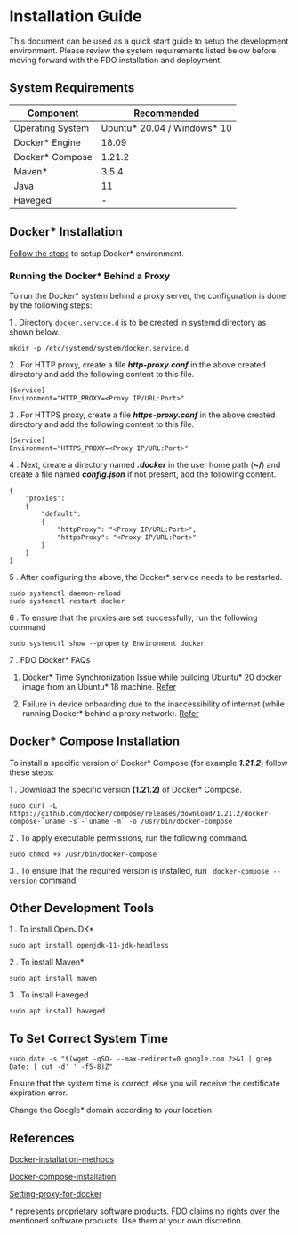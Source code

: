 
# Installation Guide
This document can be used as a quick start guide to setup the development environment. Please review the system requirements listed below before moving forward with the FDO installation and deployment.

## System Requirements

| Component | Recommended |
|------- |------|
| Operating System | Ubuntu\* 20.04 / Windows\* 10 |
| Docker* Engine | 18.09 |
| Docker* Compose | 1.21.2 |
| Maven* | 3.5.4 |
| Java | 11 |
| Haveged | - |

## Docker* Installation

[Follow the steps](https://docs.docker.com/engine/install/ubuntu/) to setup Docker* environment.

### Running the Docker* Behind a Proxy

To run the Docker* system behind a proxy server, the configuration is done by the following steps:

1 . Directory `docker.service.d` is to be created in systemd directory as shown below.
```
mkdir -p /etc/systemd/system/docker.service.d
```

2 . For HTTP proxy, create a file **_http-proxy.conf_** in the above created directory and add the following content to this file.
```
[Service]
Environment="HTTP_PROXY=<Proxy IP/URL:Port>"
```

3 . For HTTPS proxy, create a file **_https-proxy.conf_** in the above created directory and add the following content to this file.
```
[Service]
Environment="HTTPS_PROXY=<Proxy IP/URL:Port>"
```

4 . Next, create a directory named **_.docker_** in the user home path (**~/**) and create a file named **_config.json_** if not present, add the following content.
```
{
    "proxies":
    {
        "default":
        {
            "httpProxy": "<Proxy IP/URL:Port>",
            "httpsProxy": "<Proxy IP/URL:Port>"
        }
    }
}
```

5 . After configuring the above, the Docker* service needs to be restarted.
```
sudo systemctl daemon-reload
sudo systemctl restart docker
```

6 . To ensure that the proxies are set successfully, run the following command
```
sudo systemctl show --property Environment docker
```
7 . FDO Docker* FAQs

  1. Docker* Time Synchronization Issue while building Ubuntu* 20 docker image from an Ubuntu* 18 machine. [Refer](https://github.com/secure-device-onboard/all-in-one-demo/issues/62)

  2. Failure in device onboarding due to the inaccessibility of internet (while running Docker* behind a proxy network). [Refer](https://github.com/secure-device-onboard/all-in-one-demo/issues/63)

## Docker* Compose Installation
To install a specific version of Docker\* Compose (for example **_1.21.2_**) follow these steps:

1 . Download the specific version **(1.21.2)** of Docker* Compose.
```
sudo curl -L https://github.com/docker/compose/releases/download/1.21.2/docker-compose-`uname -s`-`uname -m` -o /usr/bin/docker-compose
```
2 . To apply executable permissions, run the following command.
```
sudo chmod +x /usr/bin/docker-compose
```
3 . To ensure that the required version is installed, run ` docker-compose --version` command.

## Other Development Tools

1 . To install OpenJDK*
```
sudo apt install openjdk-11-jdk-headless
```

2 . To install Maven*
```
sudo apt install maven
```

3 . To install Haveged
```
sudo apt install haveged
```

## To Set Correct System Time
```
sudo date -s "$(wget -qSO- --max-redirect=0 google.com 2>&1 | grep Date: | cut -d' ' -f5-8)Z"
```

Ensure that the system time is correct, else you will receive the certificate expiration error.

Change the Google* domain according to your location.

## References

[Docker-installation-methods](https://docs.docker.com/engine/install/ubuntu/#installation-methods)

[Docker-compose-installation](https://docs.docker.com/compose/install/)

[Setting-proxy-for-docker](https://docs.docker.com/network/proxy/)

_*_ represents proprietary software products. FDO claims no rights over the mentioned software products. Use them at your own discretion.